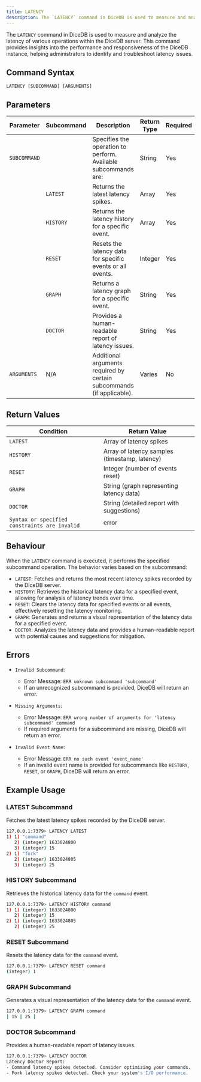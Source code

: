 ```yaml
---
title: LATENCY
description: The `LATENCY` command in DiceDB is used to measure and analyze the latency of various operations within the DiceDB server. This command provides insights into the performance and responsiveness of the DiceDB instance, helping administrators to identify and troubleshoot latency issues.
---
```


The `LATENCY` command in DiceDB is used to measure and analyze the latency of various operations within the DiceDB server. This command provides insights into the performance and responsiveness of the DiceDB instance, helping administrators to identify and troubleshoot latency issues.

## Command Syntax

```plaintext
LATENCY [SUBCOMMAND] [ARGUMENTS]
```

## Parameters

| Parameter    | Subcommand | Description                                                          | Return Type | Required |
|--------------|------------|----------------------------------------------------------------------|-------------|----------|
| `SUBCOMMAND` |            | Specifies the operation to perform. Available subcommands are:       | String      | Yes      |
|              | `LATEST`   | Returns the latest latency spikes.                                   | Array       | Yes      |
|              | `HISTORY`  | Returns the latency history for a specific event.                    | Array       | Yes      |
|              | `RESET`    | Resets the latency data for specific events or all events.           | Integer     | Yes      |
|              | `GRAPH`    | Returns a latency graph for a specific event.                        | String      | Yes      |
|              | `DOCTOR`   | Provides a human-readable report of latency issues.                  | String      | Yes      |
| `ARGUMENTS`  | N/A        | Additional arguments required by certain subcommands (if applicable).| Varies      | No       |

## Return Values

| Condition  | Return Value                                       |
|-------------|----------------------------------------------------|
| `LATEST`    | Array of latency spikes                            |
| `HISTORY`   | Array of latency samples (timestamp, latency)       |
| `RESET`     | Integer (number of events reset)                   |
| `GRAPH`     | String (graph representing latency data)            |
| `DOCTOR`    | String (detailed report with suggestions)           |
| `Syntax or specified constraints are invalid`    | error           |

## Behaviour

When the `LATENCY` command is executed, it performs the specified subcommand operation. The behavior varies based on the subcommand:

- `LATEST`: Fetches and returns the most recent latency spikes recorded by the DiceDB server.
- `HISTORY`: Retrieves the historical latency data for a specified event, allowing for analysis of latency trends over time.
- `RESET`: Clears the latency data for specified events or all events, effectively resetting the latency monitoring.
- `GRAPH`: Generates and returns a visual representation of the latency data for a specified event.
- `DOCTOR`: Analyzes the latency data and provides a human-readable report with potential causes and suggestions for mitigation.

## Errors

- `Invalid Subcommand`:

  - Error Message: `ERR unknown subcommand 'subcommand'`
  - If an unrecognized subcommand is provided, DiceDB will return an error.

- `Missing Arguments`:

  - Error Message: `ERR wrong number of arguments for 'latency subcommand' command`
  - If required arguments for a subcommand are missing, DiceDB will return an error.

- `Invalid Event Name`:

  - Error Message: `ERR no such event 'event_name'`
  - If an invalid event name is provided for subcommands like `HISTORY`, `RESET`, or `GRAPH`, DiceDB will return an error.

## Example Usage

### LATEST Subcommand

Fetches the latest latency spikes recorded by the DiceDB server.

```bash
127.0.0.1:7379> LATENCY LATEST
1) 1) "command"
   2) (integer) 1633024800
   3) (integer) 15
2) 1) "fork"
   2) (integer) 1633024805
   3) (integer) 25
```

### HISTORY Subcommand

Retrieves the historical latency data for the `command` event.

```bash
127.0.0.1:7379> LATENCY HISTORY command
1) 1) (integer) 1633024800
   2) (integer) 15
2) 1) (integer) 1633024805
   2) (integer) 25
```

### RESET Subcommand

Resets the latency data for the `command` event.

```bash
127.0.0.1:7379> LATENCY RESET command
(integer) 1
```

### GRAPH Subcommand

Generates a visual representation of the latency data for the `command` event.

```bash
127.0.0.1:7379> LATENCY GRAPH command
| 15 | 25 |
```

### DOCTOR Subcommand

Provides a human-readable report of latency issues.

```bash
127.0.0.1:7379> LATENCY DOCTOR
Latency Doctor Report:
- Command latency spikes detected. Consider optimizing your commands.
- Fork latency spikes detected. Check your system's I/O performance.
```
